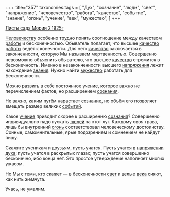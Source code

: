 +++
title="357"
taxonomies.tags = [
 "Дух",
 "сознание",
 "люди",
 "свет",
 "напряжение",
 "человечество",
 "работа",
 "качество",
 "событие",
 "знание",
 "огонь",
 "учение",
 "век",
 "мужество",
]
+++

[Листы сада Мории 2 1925г](/agni/1925)

[Человечеству](/tags/человечество) особенно трудно понять соотношение между качеством [работы](/tags/[работа](/tags/работа)) и бесконечностью. Обыватель полагает, что высшее [качество](/tags/качество) [работы](/tags/[работа](/tags/работа)) ведёт к конечности. Для него [качество](/tags/качество) заключается в законченности, которую Мы называем мертвенностью. Совершенно невозможно объяснить обывателю, что высшее [качество](/tags/качество) стремится в бесконечность. Именно в незаконченности высшего [напряжения](/tags/напряжение) лежит нахождение [знания](/tags/[знание](/tags/знание)). Нужно найти [мужество](/tags/мужество) работать для Бесконечности.   

Можно развить в себе постоянное [учение](/tags/учение), которое важно не перечислением фактов, но расширением [сознания](/tags/[сознание](/tags/сознание)).   

Не важно, каким путём нарастает [сознание](/tags/сознание), но объём его позволяет вмещать размер великих [событий](/tags/событие).   

Какое [учение](/tags/учение) приводит скорее к расширению [сознания](/tags/[сознание](/tags/сознание))? Совершенно индивидуально надо пускать [людей](/tags/люди) на этот луг. Каждому своя трава, лишь бы внутренний [огонь](/tags/огонь) соответствовал человеческому достоинству. Сонные, самомнительные, ярые подозрением и сомнением не найдут пищу.   

Скажите ученикам и друзьям, пусть учатся. Пусть учатся в [напряжении](/tags/напряжение) [духа](/tags/Дух); пусть учатся в раскрытых глазах; пусть учатся совершенно бесконечно, ибо конца нет. Это простое утверждение наполняет многих ужасом.   

Но Мы с теми, кто скажет — в бесконечности [свет](/tags/свет) и целые [века](/tags/век) сияют, как нить жемчуга.   

Учась, не умалим.   

